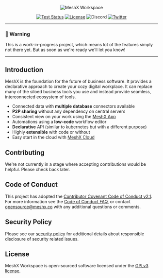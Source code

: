 <!-- Header -->
<p align="center"><img src="docs/github-header.png" alt="MeshX Workspace"></p>

<!-- Badges -->
<p align="center">
    <a href="https://github.com/meshx-org/meshx/actions/workflows/tests.yaml"><img src="https://github.com/meshx-org/meshx/actions/workflows/tests.yaml/badge.svg?branch=main" alt="Test Status"></a>
    <a href="https://packagist.org/packages/laravel/cashier"><img src="https://img.shields.io/github/license/meshx-org/meshx?color=blue" alt="License"></a>
    <img alt="Discord" src="https://img.shields.io/discord/674675845423562762?label=Discord&logo=discord&style=social">
    <a href="#"><img src="https://img.shields.io/twitter/follow/meshxhq?style=social" alt="Twitter"></a>
</p>

---

### 🚧 Warning
This is a work-in-progress project, which means lot of the features simply not there yet. But as soon as we're ready we'll let you know!

---

## Introduction

MeshX is the foundation for the future of business software. It provides a declarative approach to create your cozy digital workplace. It can replace many of the siloed business tools you use and instead provide seamless, interconnected ecosystem of tools. 

- Connected data with **multiple database** connectors available
- **P2P sharing** without any dependency on central servers
- Consistent view on your work using the [MeshX App][app-link]
- Automations using a **low-code** workflow editor
- **Declarative** API (similar to kubernetes but with a different purpose)
- Highly **extensible** with code or without
- Easy start in the cloud with [MeshX Cloud][cloud-link]

<!--
## Contributing
Thank you for considering contributing to MeshX! You can read the contribution guide [here](.github/CONTRIBUTING.md).
-->

## Contributing
We're not currently in a stage where accepting contributions would be helpful. Please check back later.

## Code of Conduct

This project has adopted the [Contributor Covenant Code of Conduct v2.1](CODE_OF_CONDUCT.md). For more information see the [Code of Conduct FAQ](https://www.contributor-covenant.org/faq), or contact [opensource@meshx.co](mailto:opensource@meshx.co) with any additional questions or comments.

## Security Policy

Please see our [security policy](./SECURITY.md) for additional details about responsible disclosure of security related issues.

## License

MeshX Workspace is open-sourced software licensed under the [GPLv3 license](LICENSE).


[app-link]: https://mesh-x.com
[cloud-link]: https://mesh-x.com